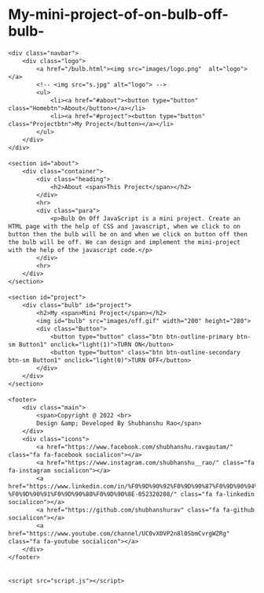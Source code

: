# My-mini-project-of-on-bulb-off-bulb-

<!DOCTYPE html>
<html>

<head>
    <title>Shubhanshu Rao - Mini Project</title>
    <link rel="stylesheet" href="style.css">
    <link href="https://cdn.jsdelivr.net/npm/bootstrap@5.1.3/dist/css/bootstrap.min.css" rel="stylesheet" integrity="sha384-1BmE4kWBq78iYhFldvKuhfTAU6auU8tT94WrHftjDbrCEXSU1oBoqyl2QvZ6jIW3" crossorigin="anonymous">
    <link rel="stylesheet" href="https://cdnjs.cloudflare.com/ajax/libs/font-awesome/4.7.0/css/font-awesome.min.css"> 
</head>

<body>
   
    <div class="navbar">
        <div class="logo">
            <a href="/bulb.html"><img src="images/logo.png"  alt="logo"></a>
            <!-- <img src="s.jpg" alt="logo"> -->
            <ul>
                <li><a href="#about"><button type="button" class="Homebtn">About</button></a></li>
                <li><a href="#project"><button type="button" class="Projectbtn">My Project</button></a></li>
            </ul>
        </div>
    </div>
    
    <section id="about">
        <div class="container">
            <div class="heading">
                <h2>About <span>This Project</span></h2>
            </div>
            <hr>
            <div class="para">
                <p>Bulb On Off JavaScript is a mini project. Create an HTML page with the help of CSS and javascript, when we click to on button then the bulb will be on and when we click on button off then the bulb will be off. We can design and implement the mini-project with the help of the javascript code.</p>
            </div>
            <hr>
        </div>
    </section>  
   
    <section id="project">
        <div class="bulb" id="project">
            <h2>My <span>Mini Project</span></h2>
            <img id="bulb" src="images/off.gif" width="200" height="280">
            <div class="Button">
                <button type="button" class="btn btn-outline-primary btn-sm Button1" onclick="light(1)">TURN ON</button>
                <button type="button" class="btn btn-outline-secondary btn-sm Button1" onclick="light(0)">TURN OFF</button>
            </div>
        </div>
    </section>
  
    <footer>
        <div class="main">
            <span>Copyright @ 2022 <br>
            Design &amp; Developed By Shubhanshu Rao</span>
        </div>
        <div class="icons">
            <a href="https://www.facebook.com/shubhanshu.ravgautam/" class="fa fa-facebook socialicon"></a>
            <a href="https://www.instagram.com/shubhanshu__rao/" class="fa fa-instagram socialicon"></a>
            <a href="https://www.linkedin.com/in/%F0%9D%90%92%F0%9D%90%87%F0%9D%90%94%F0%9D%90%81%F0%9D%90%87%F0%9D%90%80%F0%9D%90%8D%F0%9D%90%92%F0%9D%90%87%F0%9D%90%94-%F0%9D%90%91%F0%9D%90%80%F0%9D%90%8E-052320208/" class="fa fa-linkedin socialicon"></a>
            <a href="https://github.com/shubhanshurav" class="fa fa-github socialicon"></a>
            <a href="https://www.youtube.com/channel/UC0vX0VP2n8l0SbmCvrgWZRg" class="fa fa-youtube socialicon"></a>
        </div>
    </footer>
   
    
    <script src="script.js"></script>
</body>

</html>
